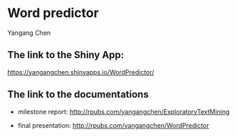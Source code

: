 # Word predictor
Yangang Chen

## The link to the Shiny App:
https://yangangchen.shinyapps.io/WordPredictor/

## The link to the documentations

* milestone report:
http://rpubs.com/yangangchen/ExploratoryTextMining

* final presentation:
http://rpubs.com/yangangchen/WordPredictor
